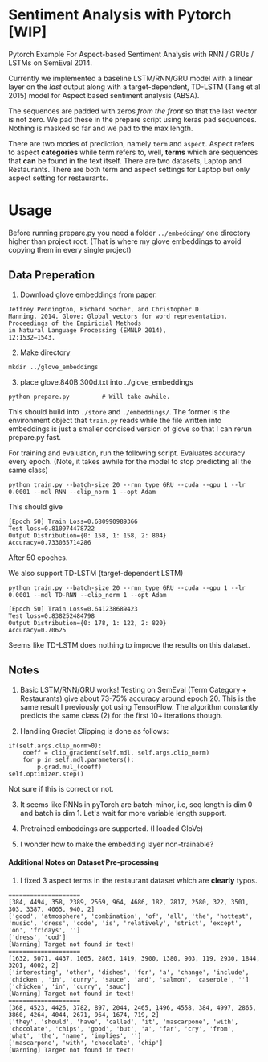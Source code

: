 # Sentiment Analysis with Pytorch [WIP]

Pytorch Example For Aspect-based Sentiment Analysis with RNN / GRUs / LSTMs on SemEval 2014. 

Currently we implemented a baseline LSTM/RNN/GRU model with a linear layer on the *last* output along with a target-dependent, TD-LSTM (Tang et al 2015) model for Aspect based sentiment analysis (ABSA). 

The sequences are padded with zeros *from the front* so that the last vector is not zero. We pad these in the prepare script using keras pad sequences. Nothing is masked so far and we pad to the max length. 

There are two modes of prediction, namely `term` and `aspect`. Aspect refers to aspect **categories** while term refers to, well, **terms** which are sequences that **can** be found in the text itself. There are two datasets, Laptop and Restaurants. There are both term and aspect settings for Laptop but only aspect setting for restaurants.

# Usage

Before running prepare.py you need a folder `../embedding/` one directory higher than project root. (That is where my glove embeddings to avoid copying them in every single project)

## Data Preperation

1) Download glove embeddings from paper. 

```
Jeffrey Pennington, Richard Socher, and Christopher D
Manning. 2014. Glove: Global vectors for word representation.
Proceedings of the Empiricial Methods
in Natural Language Processing (EMNLP 2014),
12:1532–1543.
```

2) Make directory
```
mkdir ../glove_embeddings
```

3) place glove.840B.300d.txt into ../glove_embeddings

```
python prepare.py         # Will take awhile.
```
This should build into `./store` and `./embeddings/`. The former is the environment object that `train.py` reads while the file written into embeddings is just a smaller concised version of glove so  that I can rerun prepare.py fast. 

For training and evaluation, run the following script. Evaluates accuracy every epoch. (Note, it takes awhile for the model to stop predicting all the same class)

```
python train.py --batch-size 20 --rnn_type GRU --cuda --gpu 1 --lr 0.0001 --mdl RNN --clip_norm 1 --opt Adam
```

This should give
```
[Epoch 50] Train Loss=0.680990989366
Test loss=0.810974478722
Output Distribution={0: 158, 1: 158, 2: 804}
Accuracy=0.733035714286
```
After 50 epoches.

We also support TD-LSTM (target-dependent LSTM)

```
python train.py --batch-size 20 --rnn_type GRU --cuda --gpu 1 --lr 0.0001 --mdl TD-RNN --clip_norm 1 --opt Adam
```

```
[Epoch 50] Train Loss=0.641238689423
Test loss=0.838252484798
Output Distribution={0: 178, 1: 122, 2: 820}
Accuracy=0.70625
```

Seems like TD-LSTM does nothing to improve the results on this dataset. 

## Notes

1) Basic LSTM/RNN/GRU works! Testing on SemEval (Term Category + Restaurants) give about 73-75% accuracy around epoch 20. This is the same result I previously got using TensorFlow. The algorithm constantly predicts the same class (2) for the first 10+ iterations though. 

2) Handling Gradiet Clipping is done as follows:

```
if(self.args.clip_norm>0):
    coeff = clip_gradient(self.mdl, self.args.clip_norm)
    for p in self.mdl.parameters():
        p.grad.mul_(coeff)
self.optimizer.step()
```
Not sure if this is correct or not.

3) It seems like RNNs in pyTorch are batch-minor, i.e, seq length is dim 0 and batch is dim 1. Let's wait for more variable length support.

4) Pretrained embeddings are supported. (I loaded GloVe)

5) I wonder how to make the embedding layer non-trainable?


#### Additional Notes on Dataset Pre-processing

1) I fixed 3 aspect terms in the restaurant dataset which are **clearly** typos.

```
====================
[384, 4494, 358, 2389, 2569, 964, 4686, 182, 2817, 2580, 322, 3501, 303, 3387, 4065, 940, 2]
['good', 'atmosphere', 'combination', 'of', 'all', 'the', 'hottest', 'music', 'dress', 'code', 'is', 'relatively', 'strict', 'except', 'on', 'fridays', '']
['dress', 'cod']
[Warning] Target not found in text!
====================
[1632, 5071, 4437, 1065, 2865, 1419, 3900, 1380, 903, 119, 2930, 1844, 3201, 4002, 2]
['interesting', 'other', 'dishes', 'for', 'a', 'change', 'include', 'chicken', 'in', 'curry', 'sauce', 'and', 'salmon', 'caserole', '']
['chicken', 'in', 'curry', 'sauc']
[Warning] Target not found in text!
====================
[368, 4523, 4426, 3782, 897, 2044, 2465, 1496, 4558, 384, 4997, 2865, 3860, 4264, 4044, 2671, 964, 1674, 719, 2]
['they', 'should', 'have', 'called', 'it', 'mascarpone', 'with', 'chocolate', 'chips', 'good', 'but', 'a', 'far', 'cry', 'from', 'what', 'the', 'name', 'implies', '']
['mascarpone', 'with', 'chocolate', 'chip']
[Warning] Target not found in text!
```






